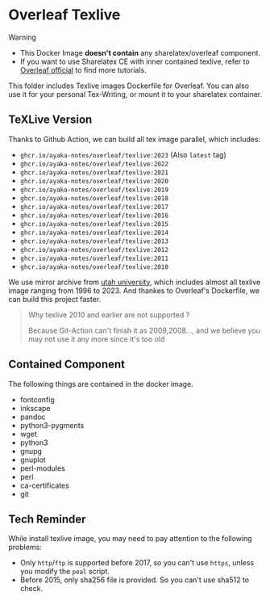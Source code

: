# Overleaf Texlive 

> [!WARNING]  
> - This Docker Image **doesn't contain** any sharelatex/overleaf component.
> - If you want to use Sharelatex CE with inner contained texlive, refer to [Overleaf official](github.com/overleaf/overleaf) to find more tutorials.

This folder includes Texlive images Dockerfile for Overleaf. You can also use it for your personal Tex-Writing, or mount it to your sharelatex container.

## TeXLive Version

Thanks to Github Action, we can build all tex image parallel, which includes:
- `ghcr.io/ayaka-notes/overleaf/texlive:2023` (Also `latest` tag)
- `ghcr.io/ayaka-notes/overleaf/texlive:2022`
- `ghcr.io/ayaka-notes/overleaf/texlive:2021`
- `ghcr.io/ayaka-notes/overleaf/texlive:2020`
- `ghcr.io/ayaka-notes/overleaf/texlive:2019`
- `ghcr.io/ayaka-notes/overleaf/texlive:2018`
- `ghcr.io/ayaka-notes/overleaf/texlive:2017`
- `ghcr.io/ayaka-notes/overleaf/texlive:2016`
- `ghcr.io/ayaka-notes/overleaf/texlive:2015`
- `ghcr.io/ayaka-notes/overleaf/texlive:2014`
- `ghcr.io/ayaka-notes/overleaf/texlive:2013`
- `ghcr.io/ayaka-notes/overleaf/texlive:2012`
- `ghcr.io/ayaka-notes/overleaf/texlive:2011`
- `ghcr.io/ayaka-notes/overleaf/texlive:2010`

We use mirror archive from [utah university](https://ftp.math.utah.edu/pub/tex/historic/systems/texlive/), which includes almost all texlive image ranging from 1996 to 2023. And thankes to Overleaf's Dockerfile, we can build this project faster.

> Why texlive 2010 and earlier are not supported ?
>
> Because Git-Action can't finish it as 2009,2008..., and we believe you may not use it any more since it's too old

## Contained Component

The following things are contained in the docker image.
- fontconfig 
- inkscape 
- pandoc 
- python3-pygments 
- wget
- python3
- gnupg 
- gnuplot
- perl-modules 
- perl 
- ca-certificates 
- git


## Tech Reminder

While install texlive image, you may need to pay attention to the following problems:
- Only `http`/`ftp` is supported before 2017, so you can't use `https`, unless you modify the `peal` script.
- Before 2015, only sha256 file is provided. So you can't use sha512 to check.

